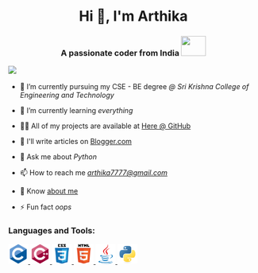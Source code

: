 <h1 align="center">Hi 👋, I'm Arthika</h1>
<h3 align="center">A passionate coder from India
<img src="https://camo.githubusercontent.com/63371d36886ee658f5a97401f393e1ab1684b2fd3de674b8f5efc7d410b2a3d0/68747470733a2f2f6d656469612e67697068792e636f6d2f6d656469612f57556c706c634d704f43456d5447427442572f67697068792e676966" width="50" height="40"/>
</h3>
<p align="left"> <a href="https://twitter.com/Arthika_G" target="blank"><img src="https://img.shields.io/twitter/follow/ArthikaGanesan?logo=twitter&style=for-the-badge" /></a> </p>

- 🔭 I’m currently pursuing my CSE - BE degree *@ Sri Krishna College of Engineering and Technology*

- 🌱 I’m currently learning *everything*

- 👨‍💻 All of my projects are available at [Here @ GitHub](github.com/arthikag)

- 📝 I'll write articles on [Blogger.com](https://arthikag.blogspot.com/)

- 💬 Ask me about *Python*

- 📫 How to reach me *arthika7777@gmail.com*

- 📄 Know <a href="https://drive.google.com/file/d/1rDP_E2_JmpRQYA4WtyfAkQl-bJe6QJo-/view?usp=sharing" target="_blank">about me</a>

- ⚡ Fun fact *oops*

<h3 align="left">Languages and Tools:</h3>
<p align="left"> <a href="https://www.cprogramming.com/" target="_blank"> <img src="https://raw.githubusercontent.com/devicons/devicon/master/icons/c/c-original.svg" alt="c" width="40" height="40"/> </a> <a href="https://www.w3schools.com/cpp/" target="_blank"> <img src="https://raw.githubusercontent.com/devicons/devicon/master/icons/cplusplus/cplusplus-original.svg" alt="cplusplus" width="40" height="40"/> </a> <a href="https://www.w3schools.com/css/" target="_blank"> <img src="https://raw.githubusercontent.com/devicons/devicon/master/icons/css3/css3-original-wordmark.svg" alt="css3" width="40" height="40"/> </a> <a href="https://www.w3.org/html/" target="_blank"> <img src="https://raw.githubusercontent.com/devicons/devicon/master/icons/html5/html5-original-wordmark.svg" alt="html5" width="40" height="40"/> </a> <a href="https://www.java.com" target="_blank"> <img src="https://raw.githubusercontent.com/devicons/devicon/master/icons/java/java-original.svg" alt="java" width="40" height="40"/> </a> <a href="https://www.python.org" target="_blank"> <img src="https://raw.githubusercontent.com/devicons/devicon/master/icons/python/python-original.svg" alt="python" width="40" height="40"/> </a> </p>
